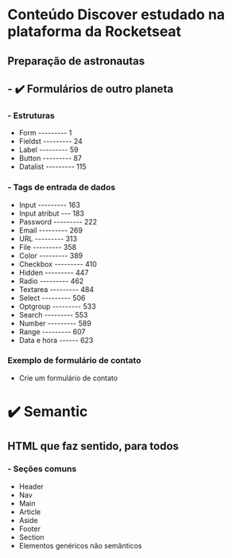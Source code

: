 # Conteúdo Discover estudado na plataforma da Rocketseat

## Preparação de astronautas

## - :heavy_check_mark: Formulários de outro planeta

### - Estruturas                                  

- Form     --------- 1              
- Fieldst  --------- 24
- Label    --------- 59
- Button   --------- 87
- Datalist --------- 115

### - Tags de entrada de dados

- Input    --------- 163
- Input atribut  --- 183
- Password --------- 222
- Email    --------- 269
- URL      --------- 313
- File     --------- 358
- Color    --------- 389
- Checkbox --------- 410
- Hidden   --------- 447
- Radio    --------- 462
- Textarea --------- 484
- Select   --------- 506
- Optgroup --------- 533
- Search   --------- 553
- Number   --------- 589
- Range    --------- 607
- Data e hora ------ 623


### Exemplo de formulário de contato

- Crie um formulário de contato


# :heavy_check_mark: Semantic
## HTML que faz sentido, para todos
### - Seções comuns
- Header
- Nav
- Main
- Article
- Aside
- Footer
- Section 
- Elementos genéricos não semânticos















